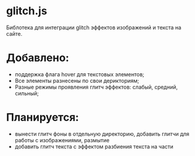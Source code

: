 # glitch.js

Библотека для интеграции glitch эффектов изображений и текста на сайте.

# Добавлено:
* поддержка флага hover для текстовых элементов;
* Все элементы разнесены по свои дерикториям;
* Разные режимы проявления глитч эффектов: слабый, средний, сильный;

# Планируется:
* вынести глитч фоны в отдельную директорию, добавить глитчи для работы с изображениями, размытие
* добавить глитч текста с эффектом разбиения текста на части
